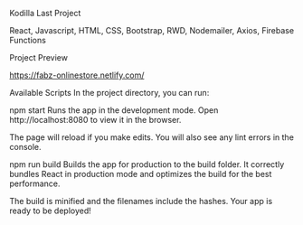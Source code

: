 
Kodilla Last Project

React, Javascript, HTML, CSS, Bootstrap, RWD, Nodemailer, Axios, Firebase Functions

Project Preview

https://fabz-onlinestore.netlify.com/

Available Scripts
In the project directory, you can run:

npm start
Runs the app in the development mode.
Open http://localhost:8080 to view it in the browser.

The page will reload if you make edits.
You will also see any lint errors in the console.

npm run build
Builds the app for production to the build folder.
It correctly bundles React in production mode and optimizes the build for the best performance.

The build is minified and the filenames include the hashes.
Your app is ready to be deployed!